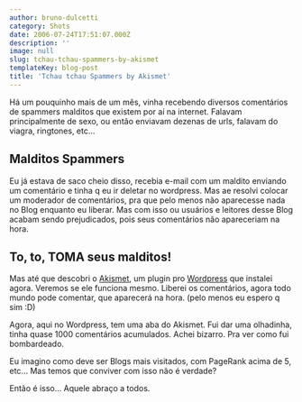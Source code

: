 ```yaml
---
author: bruno-dulcetti
category: Shots
date: 2006-07-24T17:51:07.000Z
description: ''
image: null
slug: tchau-tchau-spammers-by-akismet
templateKey: blog-post
title: 'Tchau tchau Spammers by Akismet'
---
```


Há um pouquinho mais de um mês, vinha recebendo diversos comentários de spammers malditos que existem por aí na internet. Falavam principalmente de sexo, ou então enviavam dezenas de urls, falavam do viagra, ringtones, etc...

## Malditos Spammers

Eu já estava de saco cheio disso, recebia e-mail com um maldito enviando um comentário e tinha q eu ir deletar no wordpress. Mas ae resolvi colocar um moderador de comentários, pra que pelo menos não aparecesse nada no Blog enquanto eu liberar. Mas com isso ou usuários e leitores desse Blog acabam sendo prejudicados, pois seus comentários não apareceriam na hora.

## To, to, TOMA seus malditos!

Mas até que descobri o <a href="http://akismet.com/">Akismet</a>, um plugin pro <a href="http://www.wordpress.org">Wordpress</a> que instalei agora. Veremos se ele funciona mesmo. Liberei os comentários, agora todo mundo pode comentar, que aparecerá na hora. (pelo menos eu espero q sim :D)

Agora, aqui no Wordpress, tem uma aba do Akismet. Fui dar uma olhadinha, tinha quase 1000 comentários acumulados. Achei bizarro. Pra ver como fui bombardeado.

Eu imagino como deve ser Blogs mais visitados, com PageRank acima de 5, etc... Mas temos que conviver com isso não é verdade?

Então é isso... Aquele abraço a todos.

